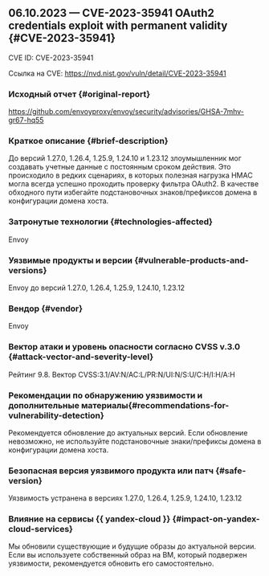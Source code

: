 ## 06.10.2023 — CVE-2023-35941 OAuth2 credentials exploit with permanent validity {#CVE-2023-35941}

CVE ID: CVE-2023-35941

Ссылка на CVE: <https://nvd.nist.gov/vuln/detail/CVE-2023-35941>

### Исходный отчет {#original-report}

<https://github.com/envoyproxy/envoy/security/advisories/GHSA-7mhv-gr67-hq55>

### Краткое описание {#brief-description}

До версий 1.27.0, 1.26.4, 1.25.9, 1.24.10 и 1.23.12 злоумышленник мог создавать учетные данные с постоянным сроком действия. Это происходило в редких сценариях, в которых полезная нагрузка HMAC могла всегда успешно проходить проверку фильтра OAuth2. В качестве обходного пути избегайте подстановочных знаков/префиксов домена в конфигурации домена хоста.

### Затронутые технологии {#technologies-affected}

Envoy

### Уязвимые продукты и версии {#vulnerable-products-and-versions}

Envoy до версий 1.27.0, 1.26.4, 1.25.9, 1.24.10, 1.23.12

### Вендор {#vendor}

Envoy

### Вектор атаки и уровень опасности согласно CVSS v.3.0 {#attack-vector-and-severity-level}

Рейтинг 9.8. Вектор CVSS:3.1/AV:N/AC:L/PR:N/UI:N/S:U/C:H/I:H/A:H

### Рекомендации по обнаружению уязвимости и дополнительные материалы{#recommendations-for-vulnerability-detection}

Рекомендуется обновление до актуальных версий. Если обновление невозможно, не используйте подстановочные знаки/префиксы домена в конфигурации домена хоста.

### Безопасная версия уязвимого продукта или патч {#safe-version}

Уязвимость устранена в версиях 1.27.0, 1.26.4, 1.25.9, 1.24.10, 1.23.12

### Влияние на сервисы {{ yandex-cloud }} {#impact-on-yandex-cloud-services}

Мы обновили существующие и будущие образы до актуальной версии. Если вы используете собственный образ на ВМ, который подвержен уязвимости, рекомендуется обновить его самостоятельно.
